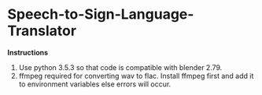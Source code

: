 # Speech-to-Sign-Language-Translator

<b>Instructions</b>
1. Use python 3.5.3 so that code is compatible with blender 2.79.
2. ffmpeg required for converting wav to flac. Install ffmpeg first and add it to environment variables else errors will occur.
